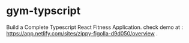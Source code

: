 # gym-typscript
Build a Complete Typescript React Fitness Application.
check demo at : https://app.netlify.com/sites/zippy-figolla-d9d050/overview .

